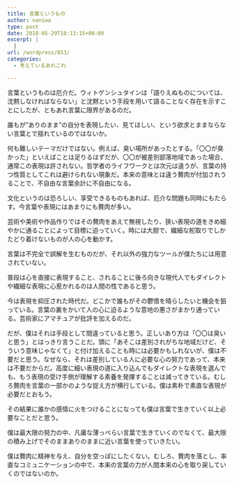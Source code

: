 ```yaml
---
title: 言葉というもの
author: naniwa
type: post
date: 2018-05-29T18:13:15+00:00
excerpt: |
  |
url: /wordpress/853/
categories:
  - 考えているあれこれ

---
```

言葉というものは厄介だ。ウィトゲンシュタインは「語りえぬものについては、沈黙しなければならない」と沈黙という手段を用いて語ることなく存在を示すことにしたが、ともあれ言葉に限界があるのだ。
  
誰もが”ありのまま”の自分を表現したい、見てほしい、という欲求とままならない言葉とで揺れているのではないか。
  
何も難しいテーマだけではない。例えば、臭い場所があったとする。「〇〇が臭かった」といえばことは足りるはずだが、〇〇が被差別部落地域であった場合、通常この表現は許されない。哲学者のライフワークとは次元は違うが、言葉の持つ性質としてこれは避けられない現象だ。本来の意味とは違う贅肉が付加されうることで、不自由な言葉余計に不自由になる。
  
文化というのは恐ろしい、享受できるものもあれば、厄介な問題も同時にもたらす。今言葉や表現にはあまりにも贅肉が多い。
  
芸術や美術や作品作りではその贅肉をあえて無視したり、狭い表現の道をきめ細やかに通ることによって目標に迫っていく。時には大胆で、繊細な舵取りでしかたどり着けないものが人の心を動かす。
  
言葉は不完全で誤解を生むものだが、それ以外の強力なツールが僕たちには用意されていない。
  
普段は心を直接に表現すること、されることに後ろ向きな現代人でもダイレクトや繊細な表現に心惹かれるのは人間の性であると思う。
  
今は表現を抑圧された時代だ。どこかで誰もがその鬱憤を晴らしたいと機会を狙っている。言葉の裏をかいて人の心に迫るような意地の悪さがまかり通っている。芸術家にアマチュアが批評を加えるのだ。

だが、僕はそれは手段として間違っていると思う。正しいあり方は「〇〇は臭いと思う」とはっきり言うことだ。頭に「あそこは差別されがちな地域だけど、そういう意味じゃなくて」と付け加えることも時には必要かもしれないが、僕は不要だと思う。なぜなら、それは差別している人に必要な心の努力であって、本来は不要だからだ。高度に細い表現の道に入り込んでもダイレクトな表現を選んでも、もう表現の受け手側が理解する素養を発揮することは減ってきている。むしろ贅肉を言葉の一部かのような捉え方が横行している。僕は素朴で素直な表現が必要だとおもう。
  
その結果に誰かの感情に火をつけることになっても僕は言葉で生きていく以上必要なことだと思う。

僕は最大限の努力の中、凡庸な薄っぺらい言葉で生きていくのでなくて、最大限の積み上げでそのままありのままに近い言葉を使っていきたい。

僕は贅肉に精神を与え、自分を空っぽにしたくない。むしろ、贅肉を落とし、率直なコミュニケーションの中で、本来の言葉の力が人間本来の心を取り戻していくのではないのか。